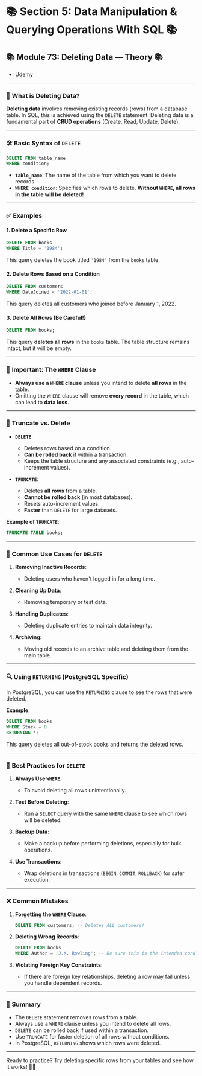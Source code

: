 # 📚 **Section 5: Data Manipulation & Querying Operations With SQL** 📚

## 📚 **Module 73: Deleting Data — Theory** 📚

- [Udemy](https://www.udemy.com/course/sql-the-complete-developers-guide-mysql-postgresql/learn/lecture/28763088#overview)

---

### 🚀 **What is Deleting Data?**

**Deleting data** involves removing existing records (rows) from a database table. In SQL, this is achieved using the `DELETE` statement. Deleting data is a fundamental part of **CRUD operations** (Create, Read, Update, Delete).

---

### 🛠️ **Basic Syntax of `DELETE`**

```sql
DELETE FROM table_name
WHERE condition;
```

- **`table_name`**: The name of the table from which you want to delete records.
- **`WHERE condition`**: Specifies which rows to delete. **Without `WHERE`, all rows in the table will be deleted!**

---

### ✅ **Examples**

#### 1. **Delete a Specific Row**

```sql
DELETE FROM books
WHERE Title = '1984';
```

This query deletes the book titled `'1984'` from the `books` table.

#### 2. **Delete Rows Based on a Condition**

```sql
DELETE FROM customers
WHERE DateJoined < '2022-01-01';
```

This query deletes all customers who joined before January 1, 2022.

#### 3. **Delete All Rows (Be Careful!)**

```sql
DELETE FROM books;
```

This query **deletes all rows** in the `books` table. The table structure remains intact, but it will be empty.

---

### 🛑 **Important: The `WHERE` Clause**

- **Always use a `WHERE` clause** unless you intend to delete **all rows** in the table.
- Omitting the `WHERE` clause will remove **every record** in the table, which can lead to **data loss**.

---

### 🔄 **Truncate vs. Delete**

- **`DELETE`**:

  - Deletes rows based on a condition.
  - **Can be rolled back** if within a transaction.
  - Keeps the table structure and any associated constraints (e.g., auto-increment values).

- **`TRUNCATE`**:
  - Deletes **all rows** from a table.
  - **Cannot be rolled back** (in most databases).
  - Resets auto-increment values.
  - **Faster** than `DELETE` for large datasets.

**Example of `TRUNCATE`**:

```sql
TRUNCATE TABLE books;
```

---

### 🧩 **Common Use Cases for `DELETE`**

1. **Removing Inactive Records**:

   - Deleting users who haven't logged in for a long time.

2. **Cleaning Up Data**:

   - Removing temporary or test data.

3. **Handling Duplicates**:

   - Deleting duplicate entries to maintain data integrity.

4. **Archiving**:
   - Moving old records to an archive table and deleting them from the main table.

---

### 🔍 **Using `RETURNING` (PostgreSQL Specific)**

In PostgreSQL, you can use the `RETURNING` clause to see the rows that were deleted.

**Example**:

```sql
DELETE FROM books
WHERE Stock = 0
RETURNING *;
```

This query deletes all out-of-stock books and returns the deleted rows.

---

### 📝 **Best Practices for `DELETE`**

1. **Always Use `WHERE`**:

   - To avoid deleting all rows unintentionally.

2. **Test Before Deleting**:

   - Run a `SELECT` query with the same `WHERE` clause to see which rows will be deleted.

3. **Backup Data**:

   - Make a backup before performing deletions, especially for bulk operations.

4. **Use Transactions**:
   - Wrap deletions in transactions (`BEGIN`, `COMMIT`, `ROLLBACK`) for safer execution.

---

### ❌ **Common Mistakes**

1. **Forgetting the `WHERE` Clause**:

   ```sql
   DELETE FROM customers; -- Deletes ALL customers!
   ```

2. **Deleting Wrong Records**:

   ```sql
   DELETE FROM books
   WHERE Author = 'J.K. Rowling'; -- Be sure this is the intended condition!
   ```

3. **Violating Foreign Key Constraints**:

   - If there are foreign key relationships, deleting a row may fail unless you handle dependent records.

---

### 🌟 **Summary**

- The `DELETE` statement removes rows from a table.
- Always use a `WHERE` clause unless you intend to delete all rows.
- `DELETE` can be rolled back if used within a transaction.
- Use `TRUNCATE` for faster deletion of all rows without conditions.
- In PostgreSQL, `RETURNING` shows which rows were deleted.

---

Ready to practice? Try deleting specific rows from your tables and see how it works! 🚀😊
